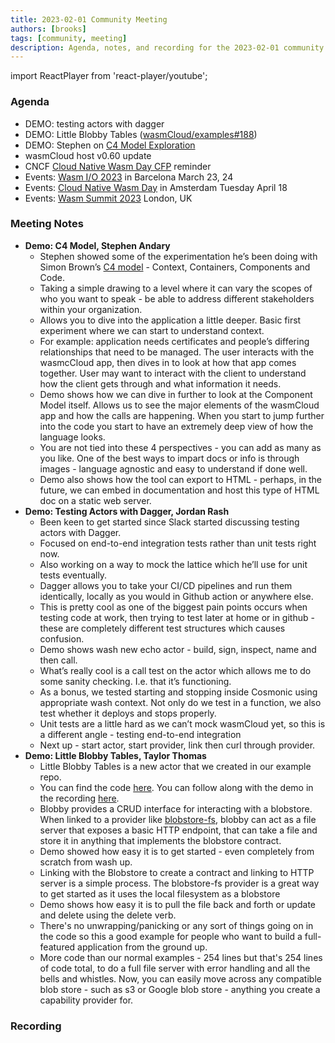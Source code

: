```yaml
---
title: 2023-02-01 Community Meeting
authors: [brooks]
tags: [community, meeting]
description: Agenda, notes, and recording for the 2023-02-01 community meeting
---
```


import ReactPlayer from 'react-player/youtube';

### Agenda

- DEMO: testing actors with dagger
- DEMO: Little Blobby Tables ([wasmCloud/examples#188](https://github.com/wasmCloud/examples/pull/188/files#diff-cd86cfb622994ec72c01886bce8bc92377a9640d97c4171f7b1bab74605b23af))
- DEMO: Stephen on [C4 Model Exploration](https://wasmcloud.slack.com/archives/CS38R7N9Y/p1675020511092889)
- wasmCloud host v0.60 update
- CNCF [Cloud Native Wasm Day CFP](https://events.linuxfoundation.org/kubecon-cloudnativecon-europe/cncf-hosted-co-located-events/cfp-colocated-events/) reminder
- Events: [Wasm I/O 2023](https://wasmio.tech/) in Barcelona March 23, 24
- Events: [Cloud Native Wasm Day](https://events.linuxfoundation.org/kubecon-cloudnativecon-europe/) in Amsterdam Tuesday April 18
- Events: [Wasm Summit 2023](https://webassembly-summit.org/) London, UK

<!--truncate-->

### Meeting Notes

- **Demo: C4 Model, Stephen Andary**
  - Stephen showed some of the experimentation he’s been doing with Simon Brown’s [C4 model](https://c4model.com/) - Context, Containers, Components and Code.
  - Taking a simple drawing to a level where it can vary the scopes of who you want to speak - be able to address different stakeholders within your organization.
  - Allows you to dive into the application a little deeper. Basic first experiment where we can start to understand context.
  - For example: application needs certificates and people’s differing relationships that need to be managed. The user interacts with the wasmcCloud app, then dives in to look at how that app comes together. User may want to interact with the client to understand how the client gets through and what information it needs.
  - Demo shows how we can dive in further to look at the Component Model itself. Allows us to see the major elements of the wasmCloud app and how the calls are happening. When you start to jump further into the code you start to have an extremely deep view of how the language looks. 
  - You are not tied into these 4 perspectives - you can add as many as you like. One of the best ways to impart docs or info is through images - language agnostic and easy to understand if done well.
  - Demo also shows how the tool can export to HTML - perhaps, in the future, we can embed in documentation and host this type of HTML doc on a static web server.
- **Demo: Testing Actors with Dagger, Jordan Rash**
  - Been keen to get started since Slack started discussing testing actors with Dagger.
  - Focused on end-to-end integration tests rather than unit tests right now.
  - Also working on a way to mock the lattice which he’ll use for unit tests eventually.
  - Dagger allows you to take your CI/CD pipelines and run them identically, locally as you would in Github action or anywhere else.
  - This is pretty cool as one of the biggest pain points occurs when testing code at work, then trying to test later at home or in github - these are completely different test structures which causes confusion.
  - Demo shows wash new echo actor - build, sign, inspect, name and then call.
  - What’s really cool is a call test on the actor which allows me to do some sanity checking. I.e. that it’s functioning.
  - As a bonus, we tested starting and stopping inside Cosmonic using appropriate wash context. Not only do we test in a function, we also test whether it deploys and stops properly.
  - Unit tests are a little hard as we can’t mock wasmCloud yet, so this is a different angle - testing end-to-end integration
  - Next up - start actor, start provider, link then curl through provider.
- **Demo: Little Blobby Tables, Taylor Thomas**
  - Little Blobby Tables is a new actor that we created in our example repo.
  - You can find the code [here](https://github.com/wasmCloud/examples/tree/main/actor/blobby). You can follow along with the demo in the recording [here](https://www.youtube.com/live/XfL9uo5Csmc?feature=share&t=920).
  - Blobby provides a CRUD interface for interacting with a blobstore. When linked to a provider like [blobstore-fs](https://github.com/wasmCloud/capability-providers/tree/main/blobstore-fs), blobby can act as a file server that exposes a basic HTTP endpoint, that can take a file and store it in anything that implements the blobstore contract.
  - Demo showed how easy it is to get started - even completely from scratch from wash up.
  - Linking with the Blobstore to create a contract and linking to HTTP server is a simple process. The blobstore-fs provider is a great way to get started as it uses the local filesystem as a blobstore
  - Demo shows how easy it is to pull the file back and forth or update and delete using the delete verb.
  - There's no unwrapping/panicking or any sort of things going on in the code so this a good example for people who want to build a full-featured application from the ground up.
  - More code than our normal examples - 254 lines but that's 254 lines of code total, to do a full file server with error handling and all the bells and whistles. Now, you can easily move across any compatible blob store - such as s3 or Google blob store - anything you create a capability provider for.

### Recording

<ReactPlayer url='https://youtu.be/XfL9uo5Csmc ' controls />
